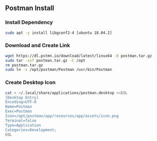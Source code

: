 ## Postman Install
### Install Dependency
```sh
sudo apt -y install libgconf2-4 [ubuntu 18.04.2]
```

### Download and Create Link
```sh
wget https://dl.pstmn.io/download/latest/linux64 -O postman.tar.gz
sudo tar -xzf postman.tar.gz -C /opt
rm postman.tar.gz
sudo ln -s /opt/postman/Postman /usr/bin/Postman
```
### Create Desktop Icon
```sh
cat > ~/.local/share/applications/postman.desktop <<EOL
[Desktop Entry]
Encoding=UTF-8
Name=Postman
Exec=Postman
Icon=/opt/postman/app/resources/app/assets/icon.png
Terminal=false
Type=Application
Categories=Development;
EOL
```
